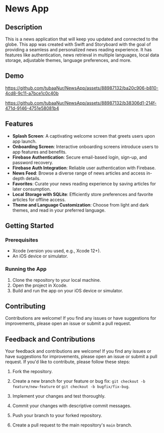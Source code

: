 # News App

## Description

This is a news application that will keep you updated and connected to the globe. This app was created with Swift and Storyboard with the goal of providing a seamless and personalized news reading experience. It has features like authentication, news retrieval in multiple languages, local data storage, adjustable themes, language preferences, and more.

## Demo
https://github.com/tubaaNur/NewsApp/assets/88987132/ba20c906-b810-4cd8-9c11-a7bce1c0c40b

https://github.com/tubaaNur/NewsApp/assets/88987132/b38306d1-214f-471d-9146-4751e58081b4

## Features

-   **Splash Screen**: A captivating welcome screen that greets users upon app launch.
-   **Onboarding Screen**: Interactive onboarding screens introduce users to app features and benefits.
-   **Firebase Authentication**: Secure email-based login, sign-up, and password recovery.
-   **Firebase Auth Integration**: Reliable user authentication with Firebase.
-   **News Feed**: Browse a diverse range of news articles and access in-depth details.
-   **Favorites**: Curate your news reading experience by saving articles for later consumption.
-   **Local Storage with SQLite**: Efficiently store preferences and favorite articles for offline access.
-   **Theme and Language Customization**: Choose from light and dark themes, and read in your preferred language.


## Getting Started

### Prerequisites
-   Xcode (version you used, e.g., Xcode 12+).
-   An iOS device or simulator.

### Running the App
1.  Clone the repository to your local machine.
2.  Open the project in Xcode.
3.  Build and run the app on your iOS device or simulator.


## Contributing

Contributions are welcome! If you find any issues or have suggestions for improvements, please open an issue or submit a pull request.

## Feedback and Contributions

Your feedback and contributions are welcome! If you find any issues or have suggestions for improvements, please open an issue or submit a pull request. If you'd like to contribute, please follow these steps:

1.  Fork the repository.
   
2.  Create a new branch for your feature or bug fix: `git checkout -b feature/new-feature` or `git checkout -b bugfix/fix-bug`.
   
3.  Implement your changes and test thoroughly.
   
4.  Commit your changes with descriptive commit messages.
   
5.  Push your branch to your forked repository.
   
6.  Create a pull request to the main repository's `main` branch.

